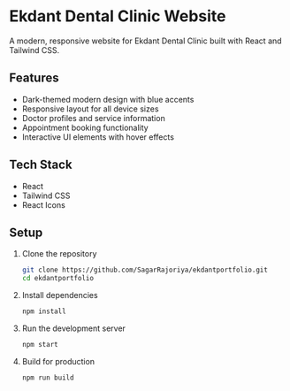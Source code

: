 # Ekdant Dental Clinic Website

A modern, responsive website for Ekdant Dental Clinic built with React and Tailwind CSS.

## Features

- Dark-themed modern design with blue accents
- Responsive layout for all device sizes
- Doctor profiles and service information
- Appointment booking functionality
- Interactive UI elements with hover effects

## Tech Stack

- React
- Tailwind CSS
- React Icons

## Setup

1. Clone the repository

   ```bash
   git clone https://github.com/SagarRajoriya/ekdantportfolio.git
   cd ekdantportfolio
   ```

2. Install dependencies

   ```bash
   npm install
   ```

3. Run the development server

   ```bash
   npm start
   ```

4. Build for production
   ```bash
   npm run build
   ```
